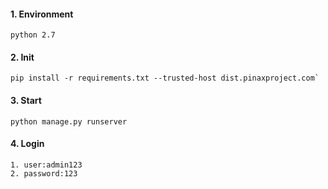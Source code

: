 #### 1. Environment
    python 2.7
#### 2. Init
    pip install -r requirements.txt --trusted-host dist.pinaxproject.com`
#### 3. Start
    python manage.py runserver
#### 4. Login
    1. user:admin123
    2. password:123
